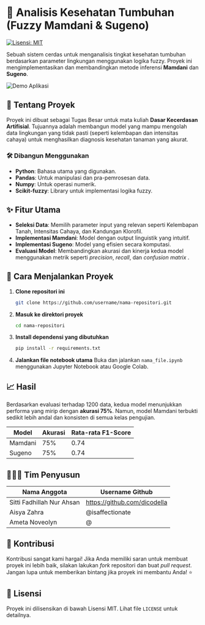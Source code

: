 # 🌿 Analisis Kesehatan Tumbuhan (Fuzzy Mamdani & Sugeno)

[![Lisensi: MIT](https://img.shields.io/badge/License-MIT-yellow.svg)](https://opensource.org/licenses/MIT)

Sebuah sistem cerdas untuk menganalisis tingkat kesehatan tumbuhan berdasarkan parameter lingkungan menggunakan logika fuzzy. Proyek ini mengimplementasikan dan membandingkan metode inferensi **Mamdani** dan **Sugeno**.

![Demo Aplikasi](URL_KE_SCREENSHOT_ATAU_GIF_DEMO_ANDA.gif)

## 🌟 Tentang Proyek

Proyek ini dibuat sebagai Tugas Besar untuk mata kuliah **Dasar Kecerdasan Artifisial**. Tujuannya adalah membangun model yang mampu mengolah data lingkungan yang tidak pasti (seperti kelembapan dan intensitas cahaya) untuk menghasilkan diagnosis kesehatan tanaman yang akurat.

### 🛠️ Dibangun Menggunakan

* **Python**: Bahasa utama yang digunakan.
* **Pandas**: Untuk manipulasi dan pra-pemrosesan data.
* **Numpy**: Untuk operasi numerik.
* **Scikit-fuzzy**: Library untuk implementasi logika fuzzy.

## ✨ Fitur Utama

* **Seleksi Data**: Memilih parameter input yang relevan seperti Kelembapan Tanah, Intensitas Cahaya, dan Kandungan Klorofil.
* **Implementasi Mamdani**: Model dengan output linguistik yang intuitif.
* **Implementasi Sugeno**: Model yang efisien secara komputasi.
* **Evaluasi Model**: Membandingkan akurasi dan kinerja kedua model menggunakan metrik seperti *precision*, *recall*, dan *confusion matrix* .

## 🚀 Cara Menjalankan Proyek

1.  **Clone repositori ini**
    ```sh
    git clone https://github.com/username/nama-repositori.git
    ```
2.  **Masuk ke direktori proyek**
    ```sh
    cd nama-repositori
    ```
3.  **Install dependensi yang dibutuhkan**
    ```sh
    pip install -r requirements.txt
    ```
4.  **Jalankan file notebook utama**
    Buka dan jalankan `nama_file.ipynb` menggunakan Jupyter Notebook atau Google Colab.

## 📈 Hasil

Berdasarkan evaluasi terhadap 1200 data, kedua model menunjukkan performa yang mirip dengan **akurasi 75%**. Namun, model Mamdani terbukti sedikit lebih andal dan konsisten di semua kelas pengujian.

| Model   | Akurasi | Rata-rata F1-Score |
|---------|---------|--------------------|
| Mamdani | 75%     | 0.74               |
| Sugeno  | 75%     | 0.74               |

## 🧑‍🤝‍🧑 Tim Penyusun
| Nama Anggota                 | Username Github |
|------------------------------|-----------------|
| Sitti Fadhillah Nur Ahsan    | https://github.com/dicodella      |
| Aisya Zahra                  | @isaffectionate |
| Ameta Noveolyn               | @               |

## 🤝 Kontribusi

Kontribusi sangat kami hargai! Jika Anda memiliki saran untuk membuat proyek ini lebih baik, silakan lakukan *fork* repositori dan buat *pull request*. Jangan lupa untuk memberikan bintang jika proyek ini membantu Anda! ⭐

## 📝 Lisensi

Proyek ini dilisensikan di bawah Lisensi MIT. Lihat file `LICENSE` untuk detailnya.
